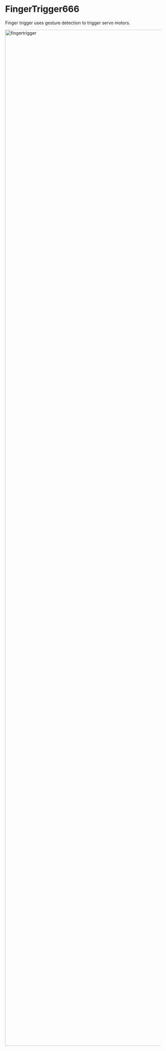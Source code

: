 # FingerTrigger666
Finger trigger uses gesture detection to trigger servo motors.


<img width="3290" alt="fingertrigger" src="https://github.com/thesupersystem/FingerTrigger666/assets/6231169/2c2648d9-466a-4544-b916-ed2c92fe9dbe">
